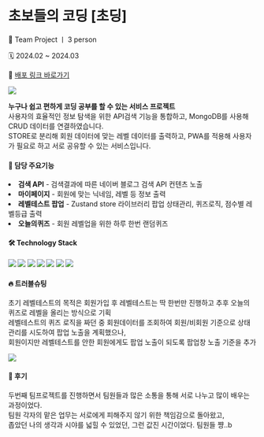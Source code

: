 # 초보들의 코딩 [초딩]
<p> 👥 Team Project ㅣ 3 person</p>
<p> 🗓️ 2024.02 ~ 2024.03</p>
<p>
  🔗 <a href="https://choding-jiyeon.vercel.app/" target="_blank">배포 링크 바로가기</a>
</p>
<p>
  <img src="https://github.com/kimziyeon/choding/assets/149509089/fce64284-f5ab-4cfe-9ffd-fe4cd2fe88fd"/>
</p>


<p>
<b>누구나 쉽고 편하게 코딩 공부를 할 수 있는 서비스 프로젝트</b> <br/>
사용자의 효율적인 정보 탐색을 위한 API검색 기능을 통합하고, MongoDB를 사용해 CRUD 데이터를 연결하였습니다.<br/>
STORE로 분리해 회원 데이터에 맞는 레벨 데이터를 출력하고, PWA를 적용해 사용자가 필요로 하고 서로 공유할 수 있는 서비스입니다.
</p>

<h4>📍 담당 주요기능</h4>
  <li>
    <b>검색 API</b> - 검색결과에 따른 네이버 블로그 검색 API 컨텐츠 노출
  </li>
  <li>
    <b>마이페이지</b> - 회원에 맞는 닉네임, 레벨 등 정보 출력
  </li>
  <li>
    <b>레벨테스트 팝업</b> - Zustand store 라이브러리 팝업 상태관리, 퀴즈로직, 점수별 레벨등급 출력
  </li>
  <li>
    <b>오늘의퀴즈</b> - 회원 레벨업을 위한 하루 한번 랜덤퀴즈
  </li>

<h4> 🛠️ Technology Stack<h4>
<img src="https://img.shields.io/badge/next.js-000000?style=flat-square&logo=nextdotjs&logoColor=white"/>
<img src="https://img.shields.io/badge/typescript-3178C6?style=flat-square&logo=typescript&logoColor=white"/>
<img src="https://img.shields.io/badge/Sass-CC6699?style=flat-square&logo=sass&logoColor=white"/>
<img src="https://img.shields.io/badge/MongoDB-47A248?style=flat-square&logo=MongoDB&logoColor=white"/>
<img src="https://img.shields.io/badge/Vercel-000000?style=flat-square&logo=Vercel&logoColor=white"/>
<img src="https://img.shields.io/badge/Firebase-FFCA28?style=flat-square&logo=firebase&logoColor=black"/>
<img src="https://img.shields.io/badge/figma-F24E1E?style=flat-square&logo=figma&logoColor=white"/>

<h4> 🔥 트러블슈팅</h4>
<p>
  초기 레벨테스트의 목적은 회원가입 후 레벨테스트는 딱 한번만 진행하고 추후 오늘의 퀴즈로 레벨을 올리는 방식으로 기획 <br/>
  레벨테스트의 퀴즈 로직을 짜던 중 회원데이터를 조회하여 회원/비회원 기준으로 상태관리를 시도하여 팝업 노출을 계획했으나, <br/>
  회원이지만 레벨테스트를 안한 회원에게도 팝업 노출이 되도록 팝업창 노출 기준을 추가
</p>
<p>
  <img src="https://github.com/kimziyeon/choding/assets/149509089/bf79e855-0acd-44d6-a6aa-7fb8932b9bbb"/>
</p>
  
<h4> 💬 후기</h4>
<p>
  두번째 팀프로젝트를 진행하면서 팀원들과 많은 소통을 통해 서로 나누고 많이 배우는 과정이었다.<br/>
  팀원 각자의 맡은 업무는 서로에게 피해주지 않기 위한 책임감으로 돌아왔고,<br/>
  좁았던 나의 생각과 시야를 넓힐 수 있었던, 그런 값진 시간이었다. 팀원들 쨩..b
</p>
  

